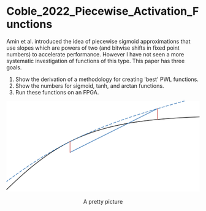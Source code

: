 # Coble_2022_Piecewise_Activation_Functions

Amin et al. introduced the idea of piecewise sigmoid approximations that use slopes which are powers of two (and bitwise shifts in fixed point numbers) to accelerate performance. However I have not seen a more systematic investigation of functions of this type. This paper has three goals.
1. Show the derivation of a methodology for creating 'best' PWL functions.
2. Show the numbers for sigmoid, tanh, and arctan functions.
3. Run these functions on an FPGA.
<p align="center">
<img src="LaTeX/figures/f-and-g.PNG" alt="drawing" width="600"/>
</p>
<p align="center"> A pretty picture </p>
